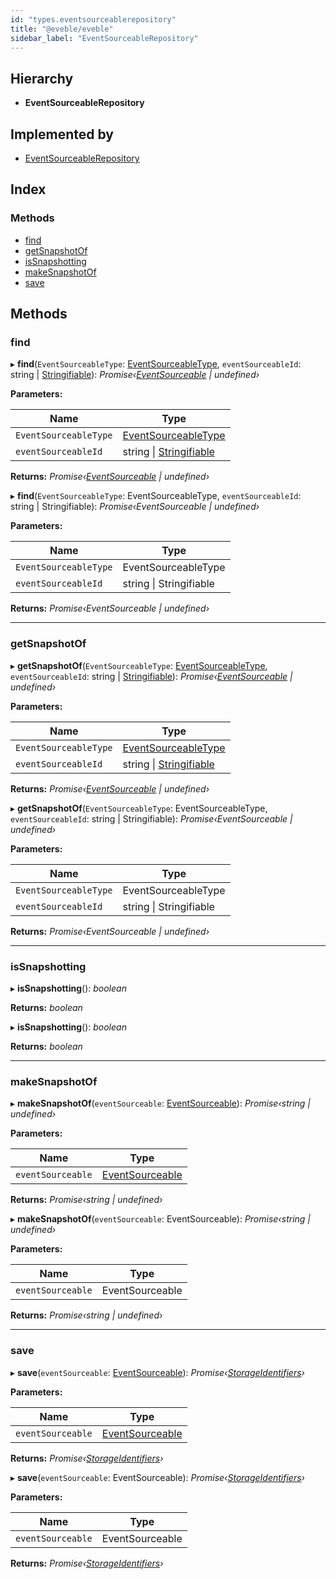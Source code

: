 ```yaml
---
id: "types.eventsourceablerepository"
title: "@eveble/eveble"
sidebar_label: "EventSourceableRepository"
---
```


## Hierarchy

* **EventSourceableRepository**

## Implemented by

* [EventSourceableRepository](../classes/eventsourceablerepository.md)

## Index

### Methods

* [find](types.eventsourceablerepository.md#find)
* [getSnapshotOf](types.eventsourceablerepository.md#getsnapshotof)
* [isSnapshotting](types.eventsourceablerepository.md#issnapshotting)
* [makeSnapshotOf](types.eventsourceablerepository.md#makesnapshotof)
* [save](types.eventsourceablerepository.md#save)

## Methods

###  find

▸ **find**(`EventSourceableType`: [EventSourceableType](types.eventsourceabletype.md), `eventSourceableId`: string | [Stringifiable](types.stringifiable.md)): *Promise‹[EventSourceable](types.eventsourceable.md) | undefined›*

**Parameters:**

Name | Type |
------ | ------ |
`EventSourceableType` | [EventSourceableType](types.eventsourceabletype.md) |
`eventSourceableId` | string &#124; [Stringifiable](types.stringifiable.md) |

**Returns:** *Promise‹[EventSourceable](types.eventsourceable.md) | undefined›*

▸ **find**(`EventSourceableType`: EventSourceableType, `eventSourceableId`: string | Stringifiable): *Promise‹EventSourceable | undefined›*

**Parameters:**

Name | Type |
------ | ------ |
`EventSourceableType` | EventSourceableType |
`eventSourceableId` | string &#124; Stringifiable |

**Returns:** *Promise‹EventSourceable | undefined›*

___

###  getSnapshotOf

▸ **getSnapshotOf**(`EventSourceableType`: [EventSourceableType](types.eventsourceabletype.md), `eventSourceableId`: string | [Stringifiable](types.stringifiable.md)): *Promise‹[EventSourceable](types.eventsourceable.md) | undefined›*

**Parameters:**

Name | Type |
------ | ------ |
`EventSourceableType` | [EventSourceableType](types.eventsourceabletype.md) |
`eventSourceableId` | string &#124; [Stringifiable](types.stringifiable.md) |

**Returns:** *Promise‹[EventSourceable](types.eventsourceable.md) | undefined›*

▸ **getSnapshotOf**(`EventSourceableType`: EventSourceableType, `eventSourceableId`: string | Stringifiable): *Promise‹EventSourceable | undefined›*

**Parameters:**

Name | Type |
------ | ------ |
`EventSourceableType` | EventSourceableType |
`eventSourceableId` | string &#124; Stringifiable |

**Returns:** *Promise‹EventSourceable | undefined›*

___

###  isSnapshotting

▸ **isSnapshotting**(): *boolean*

**Returns:** *boolean*

▸ **isSnapshotting**(): *boolean*

**Returns:** *boolean*

___

###  makeSnapshotOf

▸ **makeSnapshotOf**(`eventSourceable`: [EventSourceable](types.eventsourceable.md)): *Promise‹string | undefined›*

**Parameters:**

Name | Type |
------ | ------ |
`eventSourceable` | [EventSourceable](types.eventsourceable.md) |

**Returns:** *Promise‹string | undefined›*

▸ **makeSnapshotOf**(`eventSourceable`: EventSourceable): *Promise‹string | undefined›*

**Parameters:**

Name | Type |
------ | ------ |
`eventSourceable` | EventSourceable |

**Returns:** *Promise‹string | undefined›*

___

###  save

▸ **save**(`eventSourceable`: [EventSourceable](types.eventsourceable.md)): *Promise‹[StorageIdentifiers](../modules/types.md#storageidentifiers)›*

**Parameters:**

Name | Type |
------ | ------ |
`eventSourceable` | [EventSourceable](types.eventsourceable.md) |

**Returns:** *Promise‹[StorageIdentifiers](../modules/types.md#storageidentifiers)›*

▸ **save**(`eventSourceable`: EventSourceable): *Promise‹[StorageIdentifiers](../modules/types.md#storageidentifiers)›*

**Parameters:**

Name | Type |
------ | ------ |
`eventSourceable` | EventSourceable |

**Returns:** *Promise‹[StorageIdentifiers](../modules/types.md#storageidentifiers)›*
